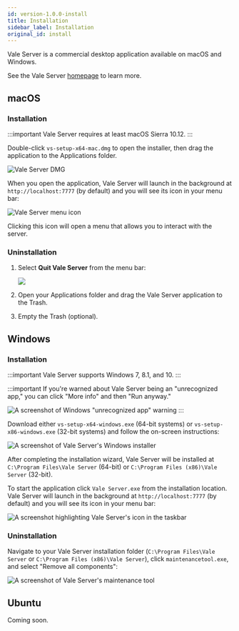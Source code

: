 ```yaml
---
id: version-1.0.0-install
title: Installation
sidebar_label: Installation
original_id: install
---
```


Vale Server is a commercial desktop application available on macOS and Windows.

See the Vale Server [homepage](https://errata.ai/vale-server/) to learn more.

## macOS

### Installation

:::important
Vale Server requires at least macOS Sierra 10.12.
:::

Double-click `vs-setup-x64-mac.dmg` to open the installer, then drag the application
to the Applications folder.

![Vale Server DMG](assets/ui/macOS/dmg.png)

When you open the application, Vale Server will launch in the background at
`http://localhost:7777` (by default) and you will see its icon in your menu
bar:

![Vale Server menu icon](assets/ui/macOS/menu.png)

Clicking this icon will open a menu that allows you to
interact with the server.

### Uninstallation

1. Select **Quit Vale Server** from the menu bar:

    <img src="assets/ui/macOS/quit.png" class="small">

2. Open your Applications folder and drag the Vale Server application to the Trash.

3. Empty the Trash (optional).

## Windows

### Installation

:::important
Vale Server supports Windows 7, 8.1, and 10.
:::

:::important
If you're warned about Vale Server being an "unrecognized app," you can
click "More info" and then "Run anyway."

![A screenshot of Windows "unrecognized app" warning](assets/ui/Windows/security.png)
:::

Download either `vs-setup-x64-windows.exe` (64-bit systems) or `vs-setup-x86-windows.exe`
(32-bit systems) and follow the on-screen instructions:

![A screenshot of Vale Server's Windows installer](assets/ui/Windows/install.png)

After completing the installation wizard, Vale Server will be installed at
`C:\Program Files\Vale Server` (64-bit) or `C:\Program Files (x86)\Vale Server`
(32-bit).

To start the application click `Vale Server.exe` from the installation
location. Vale Server will launch in the background at `http://localhost:7777`
(by default) and you will see its icon in your menu bar:

![A screenshot highlighting Vale Server's icon in the taskbar](assets/ui/Windows/taskbar.png)

### Uninstallation

Navigate to your Vale Server installation folder
(`C:\Program Files\Vale Server` or `C:\Program Files (x86)\Vale Server`),
click `maintenancetool.exe`, and select "Remove all components":

![A screenshot of Vale Server's maintenance tool](assets/ui/Windows/uninstall.png)

## Ubuntu

Coming soon.
